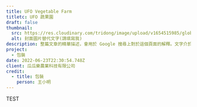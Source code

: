 ```yaml
---
title: UFO Vegetable Farm
titletc: UFO 蔬果園
draft: false
thumbnail:
  src: https://res.cloudinary.com/tridong/image/upload/v1654515985/global/%E4%B8%89%E8%A7%92%E6%9D%B1%E6%9D%B1-%E5%93%81%E7%89%8C%E5%B1%95%E7%A4%BA%E5%B0%81%E9%9D%A2.png
  alt: 封面圖片替代文字(請填寫我)
description: 整篇文章的精華描述，會用於 Google 搜尋上對於這個頁面的解釋。文字介於 65~80 個中文字。
project:
  - 包裝
date: 2022-06-23T22:30:54.748Z
client: 瓜瓜樂農業科技有限公司
credit:
  - title: 包裝
    person: 王小明
---
```

TEST